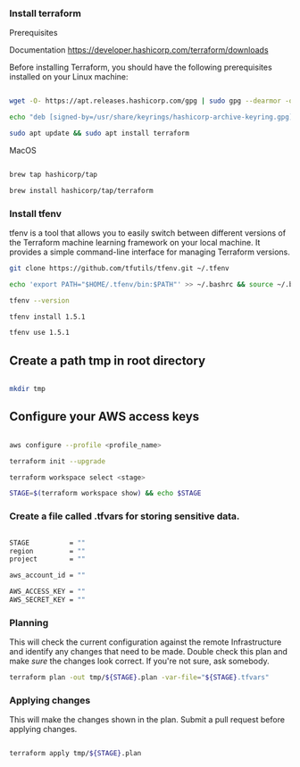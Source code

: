 ### Install terraform

Prerequisites

Documentation
    https://developer.hashicorp.com/terraform/downloads

Before installing Terraform, you should have the following prerequisites installed on your Linux machine:

```bash

wget -O- https://apt.releases.hashicorp.com/gpg | sudo gpg --dearmor -o /usr/share/keyrings/hashicorp-archive-keyring.gpg

echo "deb [signed-by=/usr/share/keyrings/hashicorp-archive-keyring.gpg] https://apt.releases.hashicorp.com $(lsb_release -cs) main" | sudo tee /etc/apt/sources.list.d/hashicorp.list

sudo apt update && sudo apt install terraform

```
MacOS

```bash

brew tap hashicorp/tap

brew install hashicorp/tap/terraform

```

### Install tfenv

tfenv is a tool that allows you to easily switch between different versions of the Terraform machine learning framework on your local machine. It provides a simple command-line interface for managing Terraform versions.

```bash
git clone https://github.com/tfutils/tfenv.git ~/.tfenv

echo 'export PATH="$HOME/.tfenv/bin:$PATH"' >> ~/.bashrc && source ~/.bashrc

tfenv --version

tfenv install 1.5.1

tfenv use 1.5.1

```

## Create a path tmp in root directory

```bash

mkdir tmp

```

## Configure your AWS access keys

```bash

aws configure --profile <profile_name>

terraform init --upgrade

terraform workspace select <stage>

STAGE=$(terraform workspace show) && echo $STAGE

```


### Create a file called <stage>.tfvars for storing sensitive data.
```bash

STAGE          = ""
region         = ""
project        = ""

aws_account_id = ""

AWS_ACCESS_KEY = ""
AWS_SECRET_KEY = ""

```
### Planning

This will check the current configuration against the remote Infrastructure and identify any changes that need to be made. Double check this plan and make *sure* the changes look correct. If you're not sure, ask somebody.

```bash
terraform plan -out tmp/${STAGE}.plan -var-file="${STAGE}.tfvars"
```

### Applying changes

This will make the changes shown in the plan. Submit a pull request before applying changes.

```bash

terraform apply tmp/${STAGE}.plan

```